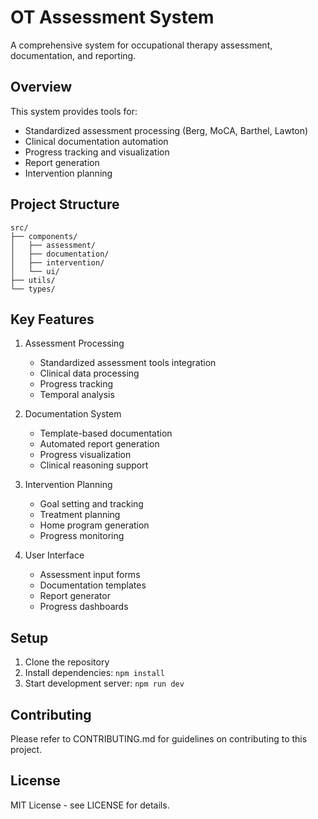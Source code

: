 # OT Assessment System

A comprehensive system for occupational therapy assessment, documentation, and reporting.

## Overview

This system provides tools for:
- Standardized assessment processing (Berg, MoCA, Barthel, Lawton)
- Clinical documentation automation
- Progress tracking and visualization
- Report generation
- Intervention planning

## Project Structure

```
src/
├── components/
│   ├── assessment/
│   ├── documentation/
│   ├── intervention/
│   └── ui/
├── utils/
└── types/
```

## Key Features

1. Assessment Processing
   - Standardized assessment tools integration
   - Clinical data processing
   - Progress tracking
   - Temporal analysis

2. Documentation System
   - Template-based documentation
   - Automated report generation
   - Progress visualization
   - Clinical reasoning support

3. Intervention Planning
   - Goal setting and tracking
   - Treatment planning
   - Home program generation
   - Progress monitoring

4. User Interface
   - Assessment input forms
   - Documentation templates
   - Report generator
   - Progress dashboards

## Setup

1. Clone the repository
2. Install dependencies: `npm install`
3. Start development server: `npm run dev`

## Contributing

Please refer to CONTRIBUTING.md for guidelines on contributing to this project.

## License

MIT License - see LICENSE for details.